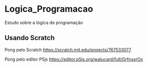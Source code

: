 # Logica_Programacao
Estudo sobre a lógica de programação 
## Usando Scratch

Pong pelo Scratch
https://scratch.mit.edu/projects/767533077

Pong pelo editor P5js
https://editor.p5js.org/walucard/full/GrfnsxrOx
